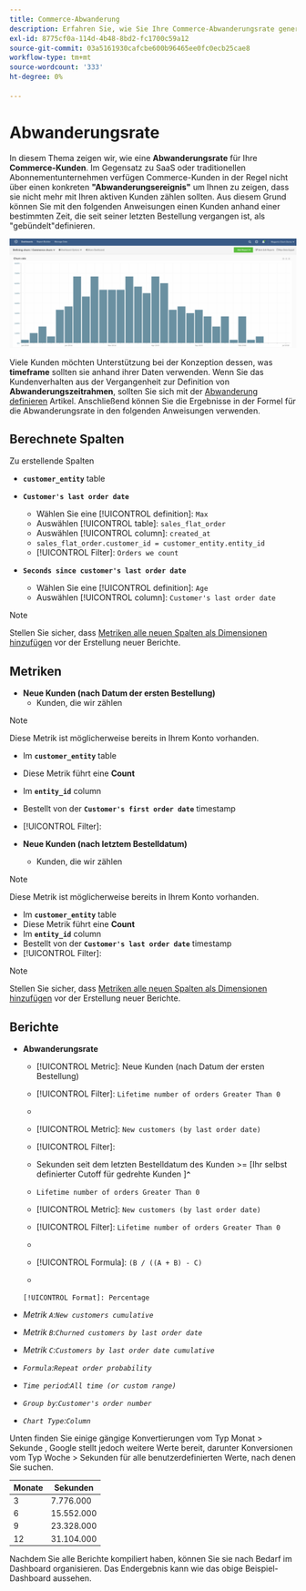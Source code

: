 ```yaml
---
title: Commerce-Abwanderung
description: Erfahren Sie, wie Sie Ihre Commerce-Abwanderungsrate generieren und analysieren.
exl-id: 8775cf0a-114d-4b48-8bd2-fc1700c59a12
source-git-commit: 03a5161930cafcbe600b96465ee0fc0ecb25cae8
workflow-type: tm+mt
source-wordcount: '333'
ht-degree: 0%

---
```


# Abwanderungsrate

In diesem Thema zeigen wir, wie eine **Abwanderungsrate** für Ihre **Commerce-Kunden**. Im Gegensatz zu SaaS oder traditionellen Abonnementunternehmen verfügen Commerce-Kunden in der Regel nicht über einen konkreten **&quot;Abwanderungsereignis&quot;** um Ihnen zu zeigen, dass sie nicht mehr mit Ihren aktiven Kunden zählen sollten. Aus diesem Grund können Sie mit den folgenden Anweisungen einen Kunden anhand einer bestimmten Zeit, die seit seiner letzten Bestellung vergangen ist, als &quot;gebündelt&quot;definieren.

![](../../assets/Churn_rate_image.png)

Viele Kunden möchten Unterstützung bei der Konzeption dessen, was **timeframe** sollten sie anhand ihrer Daten verwenden. Wenn Sie das Kundenverhalten aus der Vergangenheit zur Definition von **Abwanderungszeitrahmen**, sollten Sie sich mit der [Abwanderung definieren](../analysis/define-cust-churn.md) Artikel. Anschließend können Sie die Ergebnisse in der Formel für die Abwanderungsrate in den folgenden Anweisungen verwenden.

## Berechnete Spalten

Zu erstellende Spalten

* **`customer_entity`** table
* **`Customer's last order date`**
   * Wählen Sie eine [!UICONTROL definition]: `Max`
   * Auswählen [!UICONTROL table]: `sales_flat_order`
   * Auswählen [!UICONTROL column]: `created_at`
   * `sales_flat_order.customer_id = customer_entity.entity_id`
   * [!UICONTROL Filter]: `Orders we count`

* **`Seconds since customer's last order date`**
   * Wählen Sie eine [!UICONTROL definition]: `Age`
   * Auswählen [!UICONTROL column]: `Customer's last order date`

>[!NOTE]
>
>Stellen Sie sicher, dass [Metriken alle neuen Spalten als Dimensionen hinzufügen](../data-warehouse-mgr/manage-data-dimensions-metrics.md) vor der Erstellung neuer Berichte.

## Metriken

* **Neue Kunden (nach Datum der ersten Bestellung)**
   * Kunden, die wir zählen

>[!NOTE]
>
>Diese Metrik ist möglicherweise bereits in Ihrem Konto vorhanden.

* Im **`customer_entity`** table
* Diese Metrik führt eine **Count**
* Im **`entity_id`** column
* Bestellt von der **`Customer's first order date`** timestamp
* [!UICONTROL Filter]:

* **Neue Kunden (nach letztem Bestelldatum)**
   * Kunden, die wir zählen

>[!NOTE]
>
>Diese Metrik ist möglicherweise bereits in Ihrem Konto vorhanden.

* Im **`customer_entity`** table
* Diese Metrik führt eine **Count**
* Im **`entity_id`** column
* Bestellt von der **`Customer's last order date`** timestamp
* [!UICONTROL Filter]:

>[!NOTE]
>
>Stellen Sie sicher, dass [Metriken alle neuen Spalten als Dimensionen hinzufügen](../data-warehouse-mgr/manage-data-dimensions-metrics.md) vor der Erstellung neuer Berichte.

## Berichte

* **Abwanderungsrate**
   * [!UICONTROL Metric]: Neue Kunden (nach Datum der ersten Bestellung)
   * [!UICONTROL Filter]: `Lifetime number of orders Greater Than 0`
   * 
      [!UICONTROL Perspective]: `Cumulative`
   * [!UICONTROL Metric]: `New customers (by last order date)`
   * [!UICONTROL Filter]:
   * Sekunden seit dem letzten Bestelldatum des Kunden >= [Ihr selbst definierter Cutoff für gedrehte Kunden ]**`^`**
   * `Lifetime number of orders Greater Than 0`

   * [!UICONTROL Metric]: `New customers (by last order date)`
   * [!UICONTROL Filter]: `Lifetime number of orders Greater Than 0`
   * 
      [!UICONTROL Perspective]: Cumulative
   * [!UICONTROL Formula]: `(B / ((A + B) - C)`
   * 

      [!UICONTROL Format]: Percentage

* *Metrik `A`:`New customers cumulative`*
* *Metrik `B`:`Churned customers by last order date`*
* *Metrik `C`:`Customers by last order date cumulative`*
* *`Formula`:`Repeat order probability`*
* *`Time period`:`All time (or custom range)`*
* *`Group by`:`Customer's order number`*
* *`Chart Type`:`Column`*

Unten finden Sie einige gängige Konvertierungen vom Typ Monat > Sekunde , Google stellt jedoch weitere Werte bereit, darunter Konversionen vom Typ Woche > Sekunden für alle benutzerdefinierten Werte, nach denen Sie suchen.

| **Monate** | **Sekunden** |
|---|---|
| 3 | 7.776.000 |
| 6 | 15.552.000 |
| 9 | 23.328.000 |
| 12 | 31.104.000 |

Nachdem Sie alle Berichte kompiliert haben, können Sie sie nach Bedarf im Dashboard organisieren. Das Endergebnis kann wie das obige Beispiel-Dashboard aussehen.
